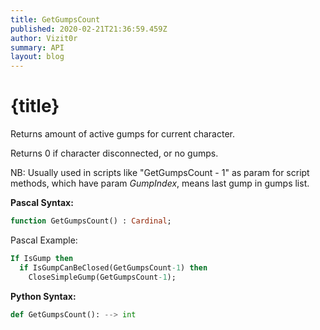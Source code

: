 ```yaml
---
title: GetGumpsCount
published: 2020-02-21T21:36:59.459Z
author: Vizit0r
summary: API
layout: blog
---
```


# {title}

Returns amount of active gumps for current character.

Returns 0 if character disconnected, or no gumps. 

NB: Usually used in scripts like "GetGumpsCount - 1" as param for script methods, which have param *GumpIndex*, means last gump in gumps list.

**Pascal Syntax:**

```pascal
function GetGumpsCount() : Cardinal;
```
Pascal Example:
```pascal
If IsGump then
  if IsGumpCanBeClosed(GetGumpsCount-1) then
    CloseSimpleGump(GetGumpsCount-1);
```


**Python Syntax:**
```python
def GetGumpsCount(): --> int
```